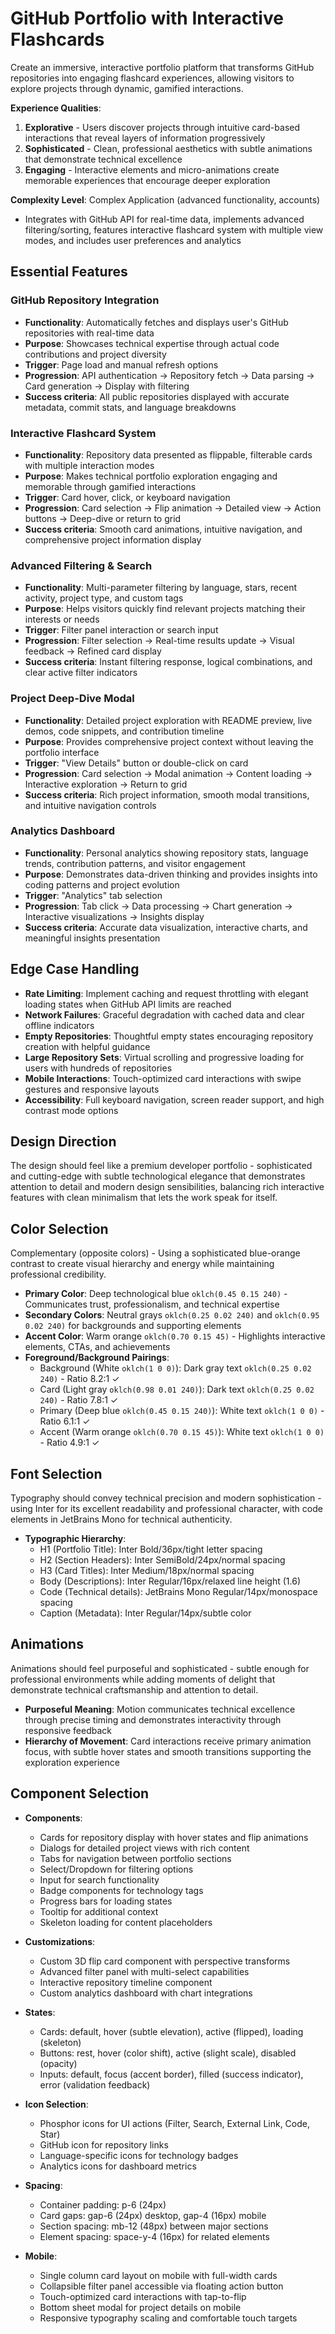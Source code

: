 # GitHub Portfolio with Interactive Flashcards

Create an immersive, interactive portfolio platform that transforms GitHub repositories into engaging flashcard experiences, allowing visitors to explore projects through dynamic, gamified interactions.

**Experience Qualities**:
1. **Explorative** - Users discover projects through intuitive card-based interactions that reveal layers of information progressively
2. **Sophisticated** - Clean, professional aesthetics with subtle animations that demonstrate technical excellence
3. **Engaging** - Interactive elements and micro-animations create memorable experiences that encourage deeper exploration

**Complexity Level**: Complex Application (advanced functionality, accounts)
- Integrates with GitHub API for real-time data, implements advanced filtering/sorting, features interactive flashcard system with multiple view modes, and includes user preferences and analytics

## Essential Features

### GitHub Repository Integration
- **Functionality**: Automatically fetches and displays user's GitHub repositories with real-time data
- **Purpose**: Showcases technical expertise through actual code contributions and project diversity
- **Trigger**: Page load and manual refresh options
- **Progression**: API authentication → Repository fetch → Data parsing → Card generation → Display with filtering
- **Success criteria**: All public repositories displayed with accurate metadata, commit stats, and language breakdowns

### Interactive Flashcard System
- **Functionality**: Repository data presented as flippable, filterable cards with multiple interaction modes
- **Purpose**: Makes technical portfolio exploration engaging and memorable through gamified interactions
- **Trigger**: Card hover, click, or keyboard navigation
- **Progression**: Card selection → Flip animation → Detailed view → Action buttons → Deep-dive or return to grid
- **Success criteria**: Smooth card animations, intuitive navigation, and comprehensive project information display

### Advanced Filtering & Search
- **Functionality**: Multi-parameter filtering by language, stars, recent activity, project type, and custom tags
- **Purpose**: Helps visitors quickly find relevant projects matching their interests or needs
- **Trigger**: Filter panel interaction or search input
- **Progression**: Filter selection → Real-time results update → Visual feedback → Refined card display
- **Success criteria**: Instant filtering response, logical combinations, and clear active filter indicators

### Project Deep-Dive Modal
- **Functionality**: Detailed project exploration with README preview, live demos, code snippets, and contribution timeline
- **Purpose**: Provides comprehensive project context without leaving the portfolio interface
- **Trigger**: "View Details" button or double-click on card
- **Progression**: Card selection → Modal animation → Content loading → Interactive exploration → Return to grid
- **Success criteria**: Rich project information, smooth modal transitions, and intuitive navigation controls

### Analytics Dashboard
- **Functionality**: Personal analytics showing repository stats, language trends, contribution patterns, and visitor engagement
- **Purpose**: Demonstrates data-driven thinking and provides insights into coding patterns and project evolution
- **Trigger**: "Analytics" tab selection
- **Progression**: Tab click → Data processing → Chart generation → Interactive visualizations → Insights display
- **Success criteria**: Accurate data visualization, interactive charts, and meaningful insights presentation

## Edge Case Handling

- **Rate Limiting**: Implement caching and request throttling with elegant loading states when GitHub API limits are reached
- **Network Failures**: Graceful degradation with cached data and clear offline indicators
- **Empty Repositories**: Thoughtful empty states encouraging repository creation with helpful guidance
- **Large Repository Sets**: Virtual scrolling and progressive loading for users with hundreds of repositories
- **Mobile Interactions**: Touch-optimized card interactions with swipe gestures and responsive layouts
- **Accessibility**: Full keyboard navigation, screen reader support, and high contrast mode options

## Design Direction

The design should feel like a premium developer portfolio - sophisticated and cutting-edge with subtle technological elegance that demonstrates attention to detail and modern design sensibilities, balancing rich interactive features with clean minimalism that lets the work speak for itself.

## Color Selection

Complementary (opposite colors) - Using a sophisticated blue-orange contrast to create visual hierarchy and energy while maintaining professional credibility.

- **Primary Color**: Deep technological blue `oklch(0.45 0.15 240)` - Communicates trust, professionalism, and technical expertise
- **Secondary Colors**: Neutral grays `oklch(0.25 0.02 240)` and `oklch(0.95 0.02 240)` for backgrounds and supporting elements
- **Accent Color**: Warm orange `oklch(0.70 0.15 45)` - Highlights interactive elements, CTAs, and achievements
- **Foreground/Background Pairings**:
  - Background (White `oklch(1 0 0)`): Dark gray text `oklch(0.25 0.02 240)` - Ratio 8.2:1 ✓
  - Card (Light gray `oklch(0.98 0.01 240)`): Dark text `oklch(0.25 0.02 240)` - Ratio 7.8:1 ✓
  - Primary (Deep blue `oklch(0.45 0.15 240)`): White text `oklch(1 0 0)` - Ratio 6.1:1 ✓
  - Accent (Warm orange `oklch(0.70 0.15 45)`): White text `oklch(1 0 0)` - Ratio 4.9:1 ✓

## Font Selection

Typography should convey technical precision and modern sophistication - using Inter for its excellent readability and professional character, with code elements in JetBrains Mono for technical authenticity.

- **Typographic Hierarchy**:
  - H1 (Portfolio Title): Inter Bold/36px/tight letter spacing
  - H2 (Section Headers): Inter SemiBold/24px/normal spacing  
  - H3 (Card Titles): Inter Medium/18px/normal spacing
  - Body (Descriptions): Inter Regular/16px/relaxed line height (1.6)
  - Code (Technical details): JetBrains Mono Regular/14px/monospace spacing
  - Caption (Metadata): Inter Regular/14px/subtle color

## Animations

Animations should feel purposeful and sophisticated - subtle enough for professional environments while adding moments of delight that demonstrate technical craftsmanship and attention to detail.

- **Purposeful Meaning**: Motion communicates technical excellence through precise timing and demonstrates interactivity through responsive feedback
- **Hierarchy of Movement**: Card interactions receive primary animation focus, with subtle hover states and smooth transitions supporting the exploration experience

## Component Selection

- **Components**: 
  - Cards for repository display with hover states and flip animations
  - Dialogs for detailed project views with rich content
  - Tabs for navigation between portfolio sections
  - Select/Dropdown for filtering options
  - Input for search functionality
  - Badge components for technology tags
  - Progress bars for loading states
  - Tooltip for additional context
  - Skeleton loading for content placeholders

- **Customizations**: 
  - Custom 3D flip card component with perspective transforms
  - Advanced filter panel with multi-select capabilities
  - Interactive repository timeline component
  - Custom analytics dashboard with chart integrations

- **States**: 
  - Cards: default, hover (subtle elevation), active (flipped), loading (skeleton)
  - Buttons: rest, hover (color shift), active (slight scale), disabled (opacity)
  - Inputs: default, focus (accent border), filled (success indicator), error (validation feedback)

- **Icon Selection**: 
  - Phosphor icons for UI actions (Filter, Search, External Link, Code, Star)
  - GitHub icon for repository links
  - Language-specific icons for technology badges
  - Analytics icons for dashboard metrics

- **Spacing**: 
  - Container padding: p-6 (24px)
  - Card gaps: gap-6 (24px) desktop, gap-4 (16px) mobile
  - Section spacing: mb-12 (48px) between major sections
  - Element spacing: space-y-4 (16px) for related elements

- **Mobile**: 
  - Single column card layout on mobile with full-width cards
  - Collapsible filter panel accessible via floating action button
  - Touch-optimized card interactions with tap-to-flip
  - Bottom sheet modal for project details on mobile
  - Responsive typography scaling and comfortable touch targets
